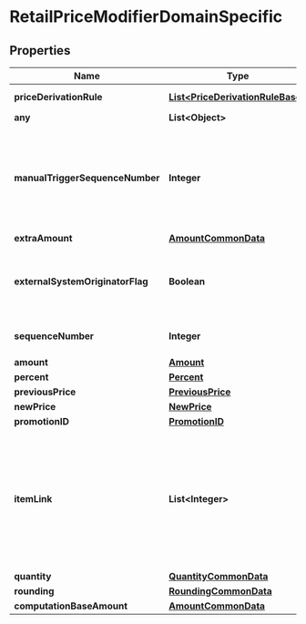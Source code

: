 # RetailPriceModifierDomainSpecific

## Properties
Name | Type | Description | Notes
------------ | ------------- | ------------- | -------------
**priceDerivationRule** | [**List&lt;PriceDerivationRuleBase&gt;**](PriceDerivationRuleBase.md) | Although this is an array, onyl exactly 1 entry is suppored | 
**any** | **List&lt;Object&gt;** | This is currently not supported. |  [optional]
**manualTriggerSequenceNumber** | **Integer** | The sequence number for the trigger that allows more than one trigger to be assigned to a single RetailPriceModifier. It references the ManualTriggerSequenceNumber of PromotionManualTriggerType that triggered this price modifier.  |  [optional]
**extraAmount** | [**AmountCommonData**](AmountCommonData.md) |  |  [optional]
**externalSystemOriginatorFlag** | **Boolean** | Determines if this discount was created by an external system. If yes, it must not be changed, but its own modifications with higher sequence may be applied. Default value is false.  |  [optional]
**sequenceNumber** | **Integer** | Identifies this retail price modifier in the corresponding line item. | 
**amount** | [**Amount**](Amount.md) |  |  [optional]
**percent** | [**Percent**](Percent.md) |  |  [optional]
**previousPrice** | [**PreviousPrice**](PreviousPrice.md) |  |  [optional]
**newPrice** | [**NewPrice**](NewPrice.md) |  |  [optional]
**promotionID** | [**PromotionID**](PromotionID.md) |  |  [optional]
**itemLink** | **List&lt;Integer&gt;** | The link to the discount line item that triggered the creation of this RetailPriceModifier in order to keep the prorated transaction-related discount for the current line item. Is not used in the context of the modification of the price of a single line item (item-related discount). Although this is an array, it contains at most one entry.  |  [optional]
**quantity** | [**QuantityCommonData**](QuantityCommonData.md) |  |  [optional]
**rounding** | [**RoundingCommonData**](RoundingCommonData.md) |  |  [optional]
**computationBaseAmount** | [**AmountCommonData**](AmountCommonData.md) |  |  [optional]
